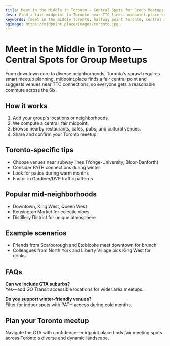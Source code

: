 ```yaml
---
title: Meet in the Middle in Toronto — Central Spots for Group Meetups
desc: Find a fair midpoint in Toronto near TTC lines. midpoint.place suggests venues from downtown to suburbs, east to west across the GTA.
keywords: [meet in the middle Toronto, halfway point Toronto, central meeting spot Toronto, group meetup Toronto]
ogimage: https://midpoint.place/images/toronto.jpg
---
```


# Meet in the Middle in Toronto — Central Spots for Group Meetups

From downtown core to diverse neighborhoods, Toronto's sprawl requires smart meetup planning. midpoint.place finds a fair central point and suggests venues near TTC connections, so everyone gets a reasonable commute across the 6ix.

## How it works

1. Add your group's locations or neighborhoods.
2. We compute a central, fair midpoint.
3. Browse nearby restaurants, cafés, pubs, and cultural venues.
4. Share and confirm your Toronto meetup.

## Toronto-specific tips

- Choose venues near subway lines (Yonge-University, Bloor-Danforth)
- Consider PATH connections during winter
- Look for patios during warm months
- Factor in Gardiner/DVP traffic patterns

## Popular mid-neighborhoods

- Downtown, King West, Queen West
- Kensington Market for eclectic vibes
- Distillery District for unique atmosphere

## Example scenarios

- Friends from Scarborough and Etobicoke meet downtown for brunch
- Colleagues from North York and Liberty Village pick King West for drinks

## FAQs

**Can we include GTA suburbs?**  
Yes—add GO Transit accessible locations for wider area meetups.

**Do you support winter-friendly venues?**  
Filter for indoor spots with PATH access during cold months.

## Plan your Toronto meetup

Navigate the GTA with confidence—midpoint.place finds fair meeting spots across Toronto's diverse and dynamic landscape.
